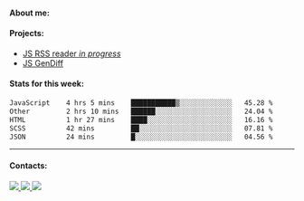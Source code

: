 #### About me:

#### Projects:
- [JS RSS reader *in progress*](https://github.com/GKoil/frontend-project-lvl3)
- [JS GenDiff](https://github.com/GKoil/GenDiff)

#### Stats for this week:
<!--START_SECTION:waka-->

```txt
JavaScript    4 hrs 5 mins    ███████████▒░░░░░░░░░░░░░   45.28 %
Other         2 hrs 10 mins   ██████░░░░░░░░░░░░░░░░░░░   24.04 %
HTML          1 hr 27 mins    ████░░░░░░░░░░░░░░░░░░░░░   16.16 %
SCSS          42 mins         ██░░░░░░░░░░░░░░░░░░░░░░░   07.81 %
JSON          24 mins         █░░░░░░░░░░░░░░░░░░░░░░░░   04.56 %
```

<!--END_SECTION:waka-->
---
#### Contacts:

<a target='_blank' title='LinkedIn' href="https://www.linkedin.com/in/gkoil/">
  <img src="https://img.shields.io/badge/LinkedIn-0077B5?style=for-the-badge&logo=linkedin&logoColor=white" />
</a>
<a target='_blank' title='Telegram' href="https://t.me/gkoil">
  <img src="https://img.shields.io/badge/Telegram-2CA5E0?style=for-the-badge&logo=telegram&logoColor=white" />
</a>
<a target='_blank' title='Gmail' href="mailto: gk.grigorev@gmail.com">
  <img src="https://img.shields.io/badge/Gmail-D14836?style=for-the-badge&logo=gmail&logoColor=white" />
</a>

